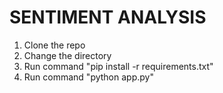 # SENTIMENT ANALYSIS

1. Clone the repo
2. Change the directory 
3. Run command "pip install -r requirements.txt"
4. Run command "python app.py"